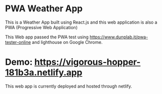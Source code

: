 # PWA Weather App

This is a Weather App built using React.js and this web application is also a PWA (Progressive Web Application)

This Web app passed the PWA test using https://www.dunplab.it/pwa-tester-online and lighthouse on Google Chrome.

# Demo: https://vigorous-hopper-181b3a.netlify.app

This web app is currently deployed and hosted through netlify.
